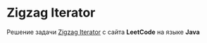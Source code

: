 # Zigzag Iterator
Решение задачи [Zigzag Iterator](https://leetcode.com/problems/zigzag-iterator/) с сайта **LeetCode** на языке **Java**